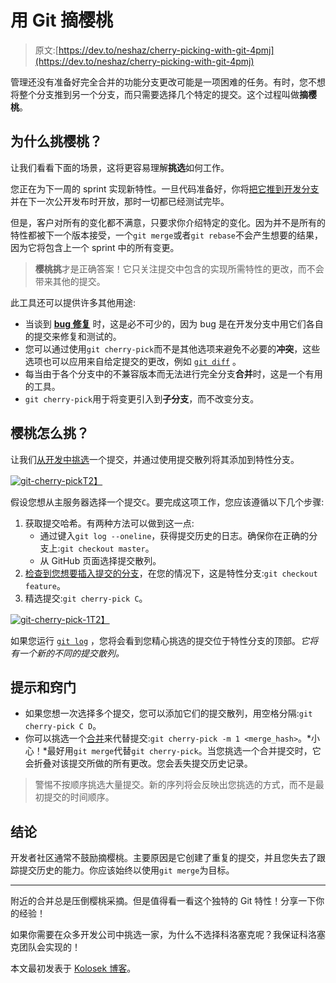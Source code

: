 # 用 Git 摘樱桃

> 原文:[https://dev.to/neshaz/cherry-picking-with-git-4pmj](https://dev.to/neshaz/cherry-picking-with-git-4pmj)

管理还没有准备好完全合并的功能分支更改可能是一项困难的任务。有时，您不想将整个分支推到另一个分支，而只需要选择几个特定的提交。这个过程叫做**摘樱桃**。

## [](#why-cherry-pick)为什么挑樱桃？

让我们看看下面的场景，这将更容易理解**挑选**如何工作。

您正在为下一周的 sprint 实现新特性。一旦代码准备好，你将[把它推到开发分支](https://kolosek.com/git-branches/)并在下一次公开发布时开放，那时一切都已经测试完毕。

但是，客户对所有的变化都不满意，只要求你介绍特定的变化。因为并不是所有的特性都被下一个版本接受，一个`git merge`或者`git rebase`不会产生想要的结果，因为它将包含上一个 sprint 中的所有变更。

> **樱桃挑**才是正确答案！它只关注提交中包含的实现所需特性的更改，而不会带来其他的提交。

此工具还可以提供许多其他用途:

*   当谈到 **[bug 修复](https://kolosek.com/debugging-with-git/)** 时，这是必不可少的，因为 bug 是在开发分支中用它们各自的提交来修复和测试的。
*   您可以通过使用`git cherry-pick`而不是其他选项来避免不必要的**冲突**，这些选项也可以应用来自给定提交的更改，例如 [`git diff`](https://kolosek.com/git-commands-tutorial-part1/) 。
*   每当由于各个分支中的不兼容版本而无法进行完全分支**合并**时，这是一个有用的工具。
*   `git cherry-pick`用于将变更引入到**子分支**，而不改变分支。

## [](#how-to-cherry-pick)樱桃怎么挑？

让我们[从开发中挑选](https://git-scm.com/docs/git-cherry-pick)一个提交，并通过使用提交散列将其添加到特性分支。

[![git-cherry-pick](../Images/8760aaa3f26e4a56fece70d35fe9f865.png)T2】](https://res.cloudinary.com/practicaldev/image/fetch/s--kLArrWHH--/c_limit%2Cf_auto%2Cfl_progressive%2Cq_auto%2Cw_880/https://kolosek.com/content/images/2018/05/git-cherry-pick.png)

假设您想从主服务器选择一个提交`C`。要完成这项工作，您应该遵循以下几个步骤:

1.  获取提交哈希。有两种方法可以做到这一点:
    *   通过键入`git log --oneline`，获得提交历史的日志。确保你在正确的分支上:`git checkout master`。
    *   从 GitHub 页面选择提交散列。
2.  [检查到您想要插入提交的分支](https://kolosek.com/git-branches/)，在您的情况下，这是特性分支:`git checkout feature`。
3.  精选提交:`git cherry-pick C`。

[![git-cherry-pick-1](../Images/ace38e7ae083a41880fb778d8f8c7bdf.png)T2】](https://res.cloudinary.com/practicaldev/image/fetch/s--5lCKUNxi--/c_limit%2Cf_auto%2Cfl_progressive%2Cq_auto%2Cw_880/https://kolosek.com/content/images/2018/05/git-cherry-pick-1.png)

如果您运行 [`git log`](https://kolosek.com/git-commands-tutorial-part2/) ，您将会看到您精心挑选的提交位于特性分支的顶部。*它将有一个新的不同的提交散列。*

## [](#tips-and-tricks)提示和窍门

*   如果您想一次选择多个提交，您可以添加它们的提交散列，用空格分隔:`git cherry-pick C D`。
*   你可以挑选一个[合并](https://kolosek.com/git-merge-vs-rebase/)来代替提交:`git cherry-pick -m 1 <merge_hash>`。*小心！*最好用`git merge`代替`git cherry-pick`。当您挑选一个合并提交时，它会折叠对该提交所做的所有更改。您会丢失提交历史记录。

> 警惕不按顺序挑选大量提交。新的序列将会反映出您挑选的方式，而不是最初提交的时间顺序。

## [](#conclusion)结论

开发者社区通常不鼓励摘樱桃。主要原因是它创建了重复的提交，并且您失去了跟踪提交历史的能力。你应该始终以使用`git merge`为目标。

* * *

附近的合并总是压倒樱桃采摘。但是值得看一看这个独特的 Git 特性！分享一下你的经验！

如果你需要在众多开发公司中挑选一家，为什么不选择科洛塞克呢？我保证科洛塞克团队会实现的！

本文最初发表于 [Kolosek 博客](https://kolosek.com/cherry-picking-with-git/?utm_source=dvt)。